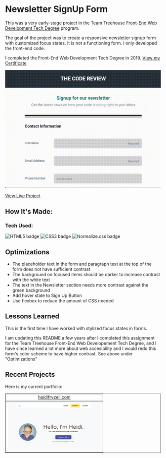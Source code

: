 # Newsletter SignUp Form

This was a very early-stage project in the Team Treehouse [Front-End Web Development Tech Degree](https://teamtreehouse.com/techdegree/front-end-web-development) program.

The goal of the project was to create a responsive newsletter signup form with customized focus states. It is not a functioning form. I only developed the front-end code.

I completed the Front-End Web Development Tech Degree in 2019. [View my Certificate](https://www.credential.net/1700e85d-d29e-493d-a28e-a8c1860459c8#acc.PS7ITKNb)

<img src="./images/fetd-3.gif" alt="scrolling gif of one-page portfolio" />

[View Live Project](https://heidifryzell.com/fetd-project-3/)

## How It's Made:
### Tech Used:
<img src="https://img.shields.io/badge/HTML-black?style=flat-square&logo=html5" alt="HTML5 badge" height="50"> <img src="https://img.shields.io/badge/CSS-black?style=flat-square&logo=css3" alt="CSS3 badge" height="50"> <img src="https://img.shields.io/badge/Normalize.css-black?style=flat-square&logo=Normalize.css" alt="Normalize.css badge" height="50">

## Optimizations

- The placeholder text in the form and paragraph text at the top of the form does not have sufficient contrast
- The background on focused items should be darker to increase contrast with the white text
- The text in the Newsletter section needs more contrast against the green background
- Add hover state to Sign Up Button
- Use flexbox to reduce the amount of CSS needed

## Lessons Learned

This is the first time I have worked with stylized focus states in forms.

I am updating this README a few years after I completed this assignment for the Team Treehouse Front-End Web Developement Tech Degree, and I have since learned a lot more about web accesibility and I would redo this form's color scheme to have higher contrast. See above under "Optimizations"

## Recent Projects

Here is my current portfolio:


<table border="1">
  <tr>
    <td style="text-align: center;"><a href="https://heidifryzell.com">heidifryzell.com</a></td>
  </tr>
  <tr>
    <td><a href="https://heidifryzell.com"><img width="300" src="https://raw.githubusercontent.com/heidi37/my-python-portfolio/main/static/images/screenshot.png" alt="screenshot of web development portfolio built with Python" /></a></td>
  </tr>
</table>
